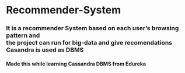 <h1> Recommender-System </h1>
<h3>It is a recommender System based on each user’s browsing pattern and<br>
the project can run for big-data and give recomendations  
Casandra is used as DBMS </h3>

<h4>Made this while learning Cassandra DBMS from Edureka </h4> 
